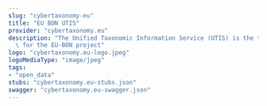 ```yaml
---
slug: "cybertaxonomy-eu"
title: "EU BON UTIS"
provider: "cybertaxonomy.eu"
description: "The Unified Taxonomic Information Service (UTIS) is the taxonomic backbone\
  \ for the EU-BON project"
logo: "cybertaxonomy.eu-logo.jpeg"
logoMediaType: "image/jpeg"
tags:
- "open_data"
stubs: "cybertaxonomy.eu-stubs.json"
swagger: "cybertaxonomy.eu-swagger.json"
---
```

